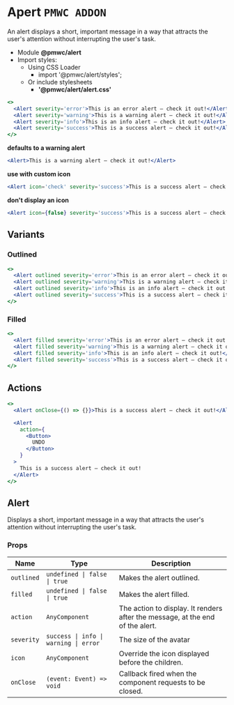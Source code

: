 # Apert `PMWC ADDON`

An alert displays a short, important message in a way that attracts the user's attention without interrupting the user's task.

- Module **@pmwc/alert**
- Import styles:
  - Using CSS Loader
    - import '@pmwc/alert/styles';
  - Or include stylesheets
    - **'@pmwc/alert/alert.css'**

```jsx
<>
  <Alert severity='error'>This is an error alert — check it out!</Alert>
  <Alert severity='warning'>This is a warning alert — check it out!</Alert>
  <Alert severity='info'>This is an info alert — check it out!</Alert>
  <Alert severity='success'>This is a success alert — check it out!</Alert>
</>
```

**defaults to a warning alert**
```jsx
<Alert>This is a warning alert — check it out!</Alert>
```

**use with custom icon**
```jsx
<Alert icon='check' severity='success'>This is a success alert — check it out!</Alert>
```

**don't display an icon**
```jsx
<Alert icon={false} severity='success'>This is a success alert — check it out!</Alert>
```

## Variants

### Outlined

```jsx
<>
  <Alert outlined severity='error'>This is an error alert — check it out!</Alert>
  <Alert outlined severity='warning'>This is a warning alert — check it out!</Alert>
  <Alert outlined severity='info'>This is an info alert — check it out!</Alert>
  <Alert outlined severity='success'>This is a success alert — check it out!</Alert>
</>
```

### Filled

```jsx
<>
  <Alert filled severity='error'>This is an error alert — check it out!</Alert>
  <Alert filled severity='warning'>This is a warning alert — check it out!</Alert>
  <Alert filled severity='info'>This is an info alert — check it out!</Alert>
  <Alert filled severity='success'>This is a success alert — check it out!</Alert>
</>
```

## Actions

```jsx
<>
  <Alert onClose={() => {}}>This is a success alert — check it out!</Alert>

  <Alert
    action={
      <Button>
        UNDO
      </Button>
    }
  >
    This is a success alert — check it out!
  </Alert>
</>
```

## Alert
Displays a short, important message in a way that attracts the user's attention without interrupting the user's task.

### Props

| Name | Type | Description |
|------|------|-------------|
| `outlined` | `undefined \| false \| true` | Makes the alert outlined. |
| `filled` | `undefined \| false \| true` | Makes the alert filled. |
| `action` | `AnyComponent` | The action to display. It renders after the message, at the end of the alert. |
| `severity` | `success \| info \| warning \| error` | The size of the avatar |
| `icon` | `AnyComponent` | Override the icon displayed before the children. |
| `onClose` | `(event: Event) => void` | Callback fired when the component requests to be closed. |
